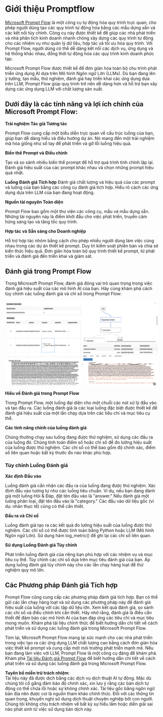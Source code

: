 # **Giới thiệu Promptflow**

[Microsoft Prompt Flow](https://microsoft.github.io/promptflow/index.html?WT.mc_id=aiml-138114-kinfeylo) là một công cụ tự động hóa quy trình trực quan, cho phép người dùng tạo các quy trình tự động hóa bằng các mẫu dựng sẵn và các kết nối tùy chỉnh. Công cụ này được thiết kế để giúp các nhà phát triển và nhà phân tích kinh doanh nhanh chóng xây dựng các quy trình tự động cho các nhiệm vụ như quản lý dữ liệu, hợp tác và tối ưu hóa quy trình. Với Prompt Flow, người dùng có thể dễ dàng kết nối các dịch vụ, ứng dụng và hệ thống khác nhau, đồng thời tự động hóa các quy trình kinh doanh phức tạp.

Microsoft Prompt Flow được thiết kế để đơn giản hóa toàn bộ chu trình phát triển ứng dụng AI dựa trên Mô hình Ngôn ngữ Lớn (LLMs). Dù bạn đang lên ý tưởng, tạo mẫu, thử nghiệm, đánh giá hay triển khai các ứng dụng dựa trên LLM, Prompt Flow giúp quy trình trở nên dễ dàng hơn và hỗ trợ bạn xây dựng các ứng dụng LLM với chất lượng sản xuất.

## Dưới đây là các tính năng và lợi ích chính của Microsoft Prompt Flow:

**Trải nghiệm Tác giả Tương tác**

Prompt Flow cung cấp một biểu diễn trực quan về cấu trúc luồng của bạn, giúp bạn dễ dàng hiểu và điều hướng dự án.
Nó mang đến một trải nghiệm mã hóa giống như sổ tay để phát triển và gỡ lỗi luồng hiệu quả.

**Biến thể Prompt và Điều chỉnh**

Tạo và so sánh nhiều biến thể prompt để hỗ trợ quá trình tinh chỉnh lặp lại. Đánh giá hiệu suất của các prompt khác nhau và chọn những prompt hiệu quả nhất.

**Luồng Đánh giá Tích hợp**
Đánh giá chất lượng và hiệu quả của các prompt và luồng của bạn bằng các công cụ đánh giá tích hợp.
Hiểu rõ cách các ứng dụng dựa trên LLM của bạn đang hoạt động.

**Nguồn tài nguyên Toàn diện**

Prompt Flow bao gồm một thư viện các công cụ, mẫu và mẫu dựng sẵn. Những tài nguyên này là điểm khởi đầu cho việc phát triển, truyền cảm hứng sáng tạo và tăng tốc quy trình.

**Hợp tác và Sẵn sàng cho Doanh nghiệp**

Hỗ trợ hợp tác nhóm bằng cách cho phép nhiều người dùng làm việc cùng nhau trong các dự án thiết kế prompt.
Duy trì kiểm soát phiên bản và chia sẻ kiến thức hiệu quả. Đơn giản hóa toàn bộ quy trình thiết kế prompt, từ phát triển và đánh giá đến triển khai và giám sát.

## Đánh giá trong Prompt Flow 

Trong Microsoft Prompt Flow, đánh giá đóng vai trò quan trọng trong việc đánh giá hiệu suất của các mô hình AI của bạn. Hãy cùng khám phá cách tùy chỉnh các luồng đánh giá và chỉ số trong Prompt Flow:

![PFVizualise](../../../../../translated_images/pfvisualize.93c453890f4088830217fa7308b1a589058ed499bbfff160c85676066b5cbf2d.vi.png)

**Hiểu về Đánh giá trong Prompt Flow**

Trong Prompt Flow, một luồng đại diện cho một chuỗi các nút xử lý đầu vào và tạo đầu ra. Các luồng đánh giá là các loại luồng đặc biệt được thiết kế để đánh giá hiệu suất của một lần chạy dựa trên các tiêu chí và mục tiêu cụ thể.

**Các tính năng chính của luồng đánh giá**

Chúng thường chạy sau luồng đang được thử nghiệm, sử dụng các đầu ra của luồng đó. Chúng tính toán điểm số hoặc chỉ số để đo lường hiệu suất của luồng được thử nghiệm. Các chỉ số có thể bao gồm độ chính xác, điểm số liên quan hoặc bất kỳ thước đo nào khác phù hợp.

### Tùy chỉnh Luồng Đánh giá

**Xác định Đầu vào**

Luồng đánh giá cần nhận các đầu ra của luồng đang được thử nghiệm. Xác định đầu vào tương tự như các luồng tiêu chuẩn.
Ví dụ, nếu bạn đang đánh giá một luồng Hỏi & Đáp, đặt tên đầu vào là "answer." Nếu đánh giá một luồng phân loại, đặt tên đầu vào là "category." Các đầu vào dữ liệu gốc (ví dụ: nhãn thực tế) cũng có thể cần thiết.

**Đầu ra và Chỉ số**

Luồng đánh giá tạo ra các kết quả đo lường hiệu suất của luồng được thử nghiệm. Các chỉ số có thể được tính toán bằng Python hoặc LLM (Mô hình Ngôn ngữ Lớn). Sử dụng hàm log_metric() để ghi lại các chỉ số liên quan.

**Sử dụng Luồng Đánh giá Tùy chỉnh**

Phát triển luồng đánh giá của riêng bạn phù hợp với các nhiệm vụ và mục tiêu cụ thể. Tùy chỉnh các chỉ số dựa trên mục tiêu đánh giá của bạn.
Áp dụng luồng đánh giá tùy chỉnh này cho các lần chạy hàng loạt để thử nghiệm quy mô lớn.

## Các Phương pháp Đánh giá Tích hợp

Prompt Flow cũng cung cấp các phương pháp đánh giá tích hợp.
Bạn có thể gửi các lần chạy hàng loạt và sử dụng các phương pháp này để đánh giá hiệu suất của luồng với các tập dữ liệu lớn.
Xem kết quả đánh giá, so sánh các chỉ số và điều chỉnh khi cần thiết.
Hãy nhớ rằng, đánh giá là điều cần thiết để đảm bảo các mô hình AI của bạn đáp ứng các tiêu chí và mục tiêu mong muốn. Khám phá tài liệu chính thức để biết hướng dẫn chi tiết về cách phát triển và sử dụng các luồng đánh giá trong Microsoft Prompt Flow.

Tóm lại, Microsoft Prompt Flow mang lại sức mạnh cho các nhà phát triển trong việc tạo ra các ứng dụng LLM chất lượng cao bằng cách đơn giản hóa việc thiết kế prompt và cung cấp một môi trường phát triển mạnh mẽ. Nếu bạn đang làm việc với LLM, Prompt Flow là một công cụ đáng để khám phá. Khám phá [Tài liệu Đánh giá Prompt Flow](https://learn.microsoft.com/azure/machine-learning/prompt-flow/how-to-develop-an-evaluation-flow?view=azureml-api-2?WT.mc_id=aiml-138114-kinfeylo) để biết hướng dẫn chi tiết về cách phát triển và sử dụng các luồng đánh giá trong Microsoft Prompt Flow.

**Tuyên bố miễn trừ trách nhiệm**:  
Tài liệu này đã được dịch bằng các dịch vụ dịch thuật AI tự động. Mặc dù chúng tôi cố gắng đảm bảo độ chính xác, xin lưu ý rằng các bản dịch tự động có thể chứa lỗi hoặc sự không chính xác. Tài liệu gốc bằng ngôn ngữ bản địa nên được coi là nguồn tham khảo chính thức. Đối với các thông tin quan trọng, khuyến nghị sử dụng dịch thuật chuyên nghiệp bởi con người. Chúng tôi không chịu trách nhiệm về bất kỳ sự hiểu lầm hoặc diễn giải sai nào phát sinh từ việc sử dụng bản dịch này.